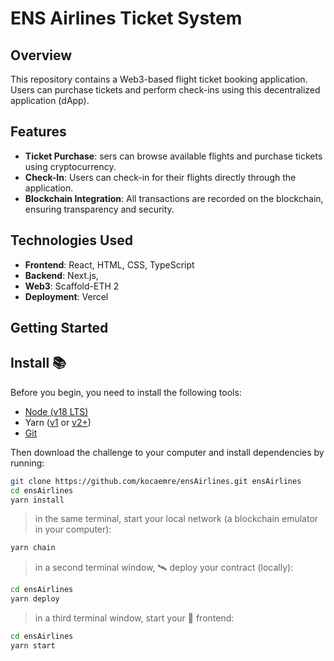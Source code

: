 # ENS Airlines Ticket System


## Overview

This repository contains a Web3-based flight ticket booking application. Users can purchase tickets and perform check-ins using this decentralized application (dApp).

## Features

- **Ticket Purchase**: sers can browse available flights and purchase tickets using cryptocurrency.
- **Check-In**: Users can check-in for their flights directly through the application.
- **Blockchain Integration**: All transactions are recorded on the blockchain, ensuring transparency and security.


## Technologies Used

- **Frontend**: React, HTML, CSS, TypeScript
- **Backend**: Next.js,
- **Web3**: Scaffold-ETH 2
- **Deployment**: Vercel

## Getting Started

## Install 📚

Before you begin, you need to install the following tools:

- [Node (v18 LTS)](https://nodejs.org/en/download/)
- Yarn ([v1](https://classic.yarnpkg.com/en/docs/install/) or [v2+](https://yarnpkg.com/getting-started/install))
- [Git](https://git-scm.com/downloads)

Then download the challenge to your computer and install dependencies by running:

```sh
git clone https://github.com/kocaemre/ensAirlines.git ensAirlines
cd ensAirlines
yarn install
```

> in the same terminal, start your local network (a blockchain emulator in your computer):

```sh
yarn chain
```

> in a second terminal window, 🛰 deploy your contract (locally):

```sh
cd ensAirlines
yarn deploy
```

> in a third terminal window, start your 📱 frontend:

```sh
cd ensAirlines
yarn start
```

